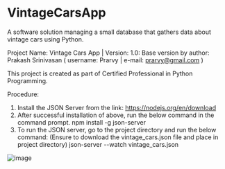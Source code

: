 # VintageCarsApp
A software solution managing a small database that gathers data about vintage cars using Python.

Project Name: Vintage Cars App | Version: 1.0: Base version by author: Prakash Srinivasan ( username: Prarvy | e-mail: prarvy@gmail.com )

This project is created as part of Certified Professional in Python Programming.

Procedure:
1. Install the JSON Server from the link: https://nodejs.org/en/download
2. After successful installation of above, run the below command in the command prompt.
npm install -g json-server
3. To run the JSON server, go to the project directory and run the below command: (Ensure to download the vintage_cars.json file and place in project directory)
json-server --watch vintage_cars.json

![image](https://github.com/Prarvy/VintageCarsApp/assets/134375021/d7910855-b46d-44e1-938b-14e5de9e0334)


